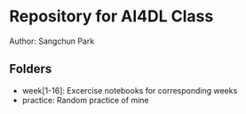 # Repository for AI4DL Class
Author: Sangchun Park
## Folders
* week[1-16]: Excercise notebooks for corresponding weeks
* practice: Random practice of mine
